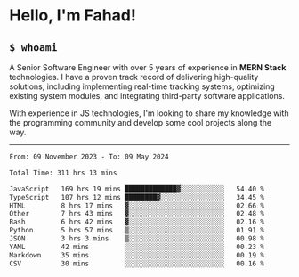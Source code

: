 <h1>Hello, I'm Fahad!</h1>

<h2><code>$ whoami</code></h2>

A Senior Software Engineer with over 5 years of experience in **MERN Stack** technologies. I have a proven track record of delivering high-quality solutions, including implementing real-time tracking systems, optimizing existing system modules, and integrating third-party software applications.

With experience in JS technologies, I'm looking to share my knowledge with the programming community and develop some cool projects along the way.

---

<!--START_SECTION:waka-->

```txt
From: 09 November 2023 - To: 09 May 2024

Total Time: 311 hrs 13 mins

JavaScript   169 hrs 19 mins █████████████▓░░░░░░░░░░░   54.40 %
TypeScript   107 hrs 12 mins ████████▓░░░░░░░░░░░░░░░░   34.45 %
HTML         8 hrs 17 mins   ▓░░░░░░░░░░░░░░░░░░░░░░░░   02.66 %
Other        7 hrs 43 mins   ▓░░░░░░░░░░░░░░░░░░░░░░░░   02.48 %
Bash         6 hrs 42 mins   ▓░░░░░░░░░░░░░░░░░░░░░░░░   02.16 %
Python       5 hrs 57 mins   ▒░░░░░░░░░░░░░░░░░░░░░░░░   01.91 %
JSON         3 hrs 3 mins    ▒░░░░░░░░░░░░░░░░░░░░░░░░   00.98 %
YAML         42 mins         ░░░░░░░░░░░░░░░░░░░░░░░░░   00.23 %
Markdown     35 mins         ░░░░░░░░░░░░░░░░░░░░░░░░░   00.19 %
CSV          30 mins         ░░░░░░░░░░░░░░░░░░░░░░░░░   00.16 %
```

<!--END_SECTION:waka-->

<!--
**heyFahad/heyFahad** is a ✨ _special_ ✨ repository because its `README.md` (this file) appears on your GitHub profile.

Here are some ideas to get you started:

- 🔭 I’m currently working on ...
- 🌱 I’m currently learning ...
- 👯 I’m looking to collaborate on ...
- 🤔 I’m looking for help with ...
- 💬 Ask me about ...
- 📫 How to reach me: ...
- 😄 Pronouns: ...
- ⚡ Fun fact: ...
-->

